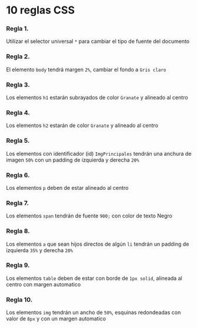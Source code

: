# 10 reglas CSS
### Regla 1. 

Utilizar el selector universal `*` para cambiar el tipo de fuente del documento

### Regla 2. 
El elemento `body` tendrá margen `2%`, cambiar el fondo a `Gris claro`
    
### Regla 3. 
Los elementos `h1` estarán subrayados de color `Granate` y alineado al centro

### Regla 4. 
Los elementos `h2` estarán de color `Granate` y alineado al centro

### Regla 5. 
Los elementos con identificador (id) `ImgPrincipales` tendrán una anchura de imagen `50%` con un padding de izquierda y derecha `20%`
    
### Regla 6. 
Los elementos `p` deben de estar alineado al centro
    
### Regla 7. 
Los elementos `span` tendrán de fuente `900;` con color de texto Negro
    
### Regla 8. 
Los elementos `a` que sean hijos directos de algún `li` tendrán un padding de izquierda `35%` y derecha `20%`
    
### Regla 9. 
Los elementos `table` deben de estar con borde de `1px solid`, alineada al centro con margen automatico
    
### Regla 10. 
Los elementos `img` tendrán un ancho de `50%`, esquinas redondeadas con valor de `8px` y con un margen automatico